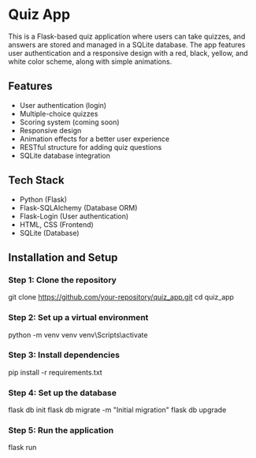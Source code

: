 # Quiz App

This is a Flask-based quiz application where users can take quizzes, and answers are stored and managed in a SQLite database. The app features user authentication and a responsive design with a red, black, yellow, and white color scheme, along with simple animations.

## Features

- User authentication (login)
- Multiple-choice quizzes
- Scoring system (coming soon)
- Responsive design
- Animation effects for a better user experience
- RESTful structure for adding quiz questions
- SQLite database integration

## Tech Stack

- Python (Flask)
- Flask-SQLAlchemy (Database ORM)
- Flask-Login (User authentication)
- HTML, CSS (Frontend)
- SQLite (Database)

## Installation and Setup

### Step 1: Clone the repository

git clone https://github.com/your-repository/quiz_app.git
cd quiz_app

### Step 2: Set up a virtual environment
python -m venv venv
venv\Scripts\activate

### Step 3: Install dependencies
pip install -r requirements.txt

### Step 4: Set up the database
flask db init
flask db migrate -m "Initial migration"
flask db upgrade

### Step 5: Run the application
flask run
